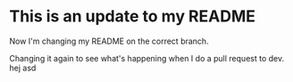 # This is an update to my README

Now I'm changing my README on the correct branch.

Changing it again to see what's happening when I do a pull request to dev.
hej
asd
